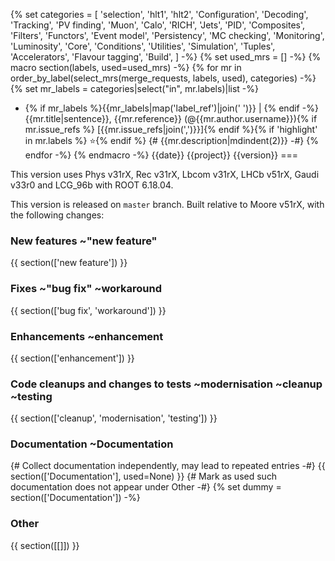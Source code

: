 {% set categories = [
    'selection', 'hlt1', 'hlt2', 'Configuration',
    'Decoding', 'Tracking', 'PV finding', 'Muon', 'Calo', 'RICH', 'Jets',
    'PID', 'Composites', 'Filters', 'Functors',
    'Event model', 'Persistency',
    'MC checking', 'Monitoring', 'Luminosity',
    'Core', 'Conditions', 'Utilities',
    'Simulation',  'Tuples', 'Accelerators',
    'Flavour tagging',
    'Build',
    ] -%}
{% set used_mrs = [] -%}
{% macro section(labels, used=used_mrs) -%}
{% for mr in order_by_label(select_mrs(merge_requests, labels, used), categories) -%}
  {% set mr_labels = categories|select("in", mr.labels)|list -%}
- {% if mr_labels %}{{mr_labels|map('label_ref')|join(' ')}} | {% endif -%}
  {{mr.title|sentence}}, {{mr.reference}} (@{{mr.author.username}}){% if mr.issue_refs %} [{{mr.issue_refs|join(',')}}]{% endif %}{% if 'highlight' in mr.labels %} :star:{% endif %}
{# {{mr.description|mdindent(2)}} -#}
{% endfor -%}
{% endmacro -%}
{{date}} {{project}} {{version}}
===

This version uses Phys v31rX, Rec v31rX, Lbcom v31rX, LHCb v51rX, Gaudi v33r0 and LCG_96b with ROOT 6.18.04.

This version is released on `master` branch.
Built relative to Moore v51rX, with the following changes:

### New features ~"new feature"

{{ section(['new feature']) }}

### Fixes ~"bug fix" ~workaround

{{ section(['bug fix', 'workaround']) }}

### Enhancements ~enhancement

{{ section(['enhancement']) }}

### Code cleanups and changes to tests ~modernisation ~cleanup ~testing

{{ section(['cleanup', 'modernisation', 'testing']) }}

### Documentation ~Documentation

{# Collect documentation independently, may lead to repeated entries -#}
{{ section(['Documentation'], used=None) }}
{# Mark as used such documentation does not appear under Other -#}
{% set dummy = section(['Documentation']) -%}

### Other

{{ section([[]]) }}
